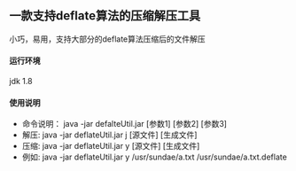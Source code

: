 ## 一款支持deflate算法的压缩解压工具
小巧，易用，支持大部分的deflate算法压缩后的文件解压
#### 运行环境
 jdk 1.8
#### 使用说明
- 命令说明： java -jar defalteUtil.jar [参数1] [参数2] [参数3]
- 解压: java -jar deflateUtil.jar j [源文件] [生成文件]
- 压缩: java -jar deflateUtil.jar y [源文件] [生成文件]
- 例如: java -jar deflateUtil.jar y /usr/sundae/a.txt /usr/sundae/a.txt.deflate
